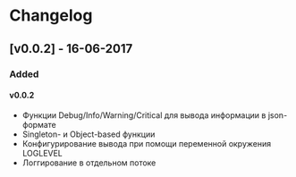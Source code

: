 # Changelog

## [v0.0.2] - 16-06-2017

### Added

#### v0.0.2
- Функции Debug/Info/Warning/Critical для вывода информации в json-формате
- Singleton- и Object-based функции
- Конфигурирование вывода при помощи переменной окружения LOGLEVEL
- Логгирование в отдельном потоке